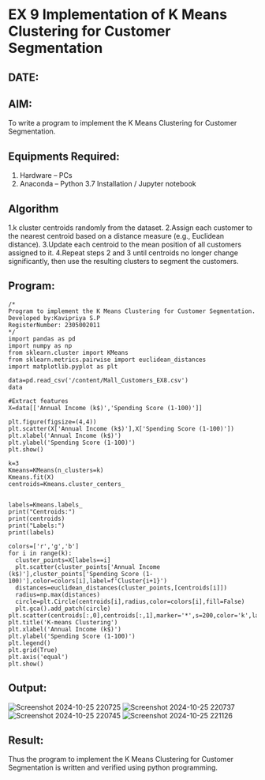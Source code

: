 # EX 9 Implementation of K Means Clustering for Customer Segmentation
## DATE:
## AIM:
To write a program to implement the K Means Clustering for Customer Segmentation.

## Equipments Required:
1. Hardware – PCs
2. Anaconda – Python 3.7 Installation / Jupyter notebook

## Algorithm
1.k cluster centroids randomly from the dataset.
2.Assign each customer to the nearest centroid based on a distance measure (e.g., Euclidean distance).
3.Update each centroid to the mean position of all customers assigned to it.
4.Repeat steps 2 and 3 until centroids no longer change significantly, then use the resulting clusters to segment the customers. 
 

## Program:
```
/*
Program to implement the K Means Clustering for Customer Segmentation.
Developed by:Kavipriya S.P 
RegisterNumber: 2305002011 
*/
import pandas as pd
import numpy as np
from sklearn.cluster import KMeans
from sklearn.metrics.pairwise import euclidean_distances
import matplotlib.pyplot as plt

data=pd.read_csv('/content/Mall_Customers_EX8.csv')
data

#Extract features
X=data[['Annual Income (k$)','Spending Score (1-100)']]

plt.figure(figsize=(4,4))
plt.scatter(X['Annual Income (k$)'],X['Spending Score (1-100)'])
plt.xlabel('Annual Income (k$)')
plt.ylabel('Spending Score (1-100)')
plt.show()

k=3
Kmeans=KMeans(n_clusters=k)
Kmeans.fit(X)
centroids=Kmeans.cluster_centers_


labels=Kmeans.labels_
print("Centroids:")
print(centroids)
print("Labels:")
print(labels)

colors=['r','g','b']
for i in range(k):
  cluster_points=X[labels==i]
  plt.scatter(cluster_points['Annual Income (k$)'],cluster_points['Spending Score (1-100)'],color=colors[i],label=f'Cluster{i+1}')
  distances=euclidean_distances(cluster_points,[centroids[i]])
  radius=np.max(distances)
  circle=plt.Circle(centroids[i],radius,color=colors[i],fill=False)
  plt.gca().add_patch(circle)
plt.scatter(centroids[:,0],centroids[:,1],marker='*',s=200,color='k',label='Centroids')
plt.title('K-means Clustering')
plt.xlabel('Annual Income (k$)')
plt.ylabel('Spending Score (1-100)')
plt.legend()
plt.grid(True)
plt.axis('equal')
plt.show()
```

## Output:
![Screenshot 2024-10-25 220725](https://github.com/user-attachments/assets/77006037-3933-4b27-a8ba-38cb4dad05f2)
![Screenshot 2024-10-25 220737](https://github.com/user-attachments/assets/13fdf1df-1019-40b0-8875-e07db09628f6)
![Screenshot 2024-10-25 220745](https://github.com/user-attachments/assets/20711f83-0df2-4a92-bc4d-7d3142044f7c)
![Screenshot 2024-10-25 221126](https://github.com/user-attachments/assets/ab67899d-6717-4d8c-a8a1-dc60ee22e36e)




## Result:
Thus the program to implement the K Means Clustering for Customer Segmentation is written and verified using python programming.

